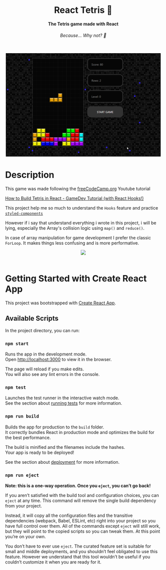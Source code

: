 <div align="center">

# React Tetris :space_invader:

**The Tetris game made with React**

###### Because... Why not? :eyes:

<br>

<img src="./src/assets/tetris.gif" width="500"/>

</div>

# Description

This game was made following the [freeCodeCamp.org](https://www.youtube.com/channel/UC8butISFwT-Wl7EV0hUK0BQ) Youtube tutorial

[How to Build Tetris in React - GameDev Tutorial (with React Hooks!)](https://www.youtube.com/watch?v=ZGOaCxX8HIU)

This project help me so much to understand the `Hooks` feature and practice [`styled-components`](https://github.com/styled-components/styled-components)

However if i say that understand everything i wrote in this project, i will be lying, especially the Array's collision logic using `map()` and `reduce()`. 

In case of array manipulation for game development I prefer the classic `ForLoop`. It makes things less confusing and is more performative.

<div align="center">
<img src="https://media.giphy.com/media/13HgwGsXF0aiGY/giphy-downsized.gif" />
</div>

<br>

# Getting Started with Create React App

This project was bootstrapped with [Create React App](https://github.com/facebook/create-react-app).

## Available Scripts

In the project directory, you can run:

### `npm start`

Runs the app in the development mode.\
Open [http://localhost:3000](http://localhost:3000) to view it in the browser.

The page will reload if you make edits.\
You will also see any lint errors in the console.

### `npm test`

Launches the test runner in the interactive watch mode.\
See the section about [running tests](https://facebook.github.io/create-react-app/docs/running-tests) for more information.

### `npm run build`

Builds the app for production to the `build` folder.\
It correctly bundles React in production mode and optimizes the build for the best performance.

The build is minified and the filenames include the hashes.\
Your app is ready to be deployed!

See the section about [deployment](https://facebook.github.io/create-react-app/docs/deployment) for more information.

### `npm run eject`

**Note: this is a one-way operation. Once you `eject`, you can’t go back!**

If you aren’t satisfied with the build tool and configuration choices, you can `eject` at any time. This command will remove the single build dependency from your project.

Instead, it will copy all the configuration files and the transitive dependencies (webpack, Babel, ESLint, etc) right into your project so you have full control over them. All of the commands except `eject` will still work, but they will point to the copied scripts so you can tweak them. At this point you’re on your own.

You don’t have to ever use `eject`. The curated feature set is suitable for small and middle deployments, and you shouldn’t feel obligated to use this feature. However we understand that this tool wouldn’t be useful if you couldn’t customize it when you are ready for it.
